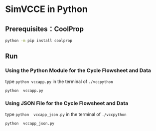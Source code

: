 # SimVCCE in Python

## Prerequisites：CoolProp

```bash
python -m pip install coolprop
```

## Run
 
### Using the Python Module for the Cycle Flowsheet and Data

type `python vccapp.py` in the terminal of `./vccpython` 

```bash
python  vccapp.py
```
### Using JSON File for the Cycle Flowsheet and Data

type `python  vccapp_json.py` in the terminal of `./vccpython` 

```bash
python  vccapp_json.py